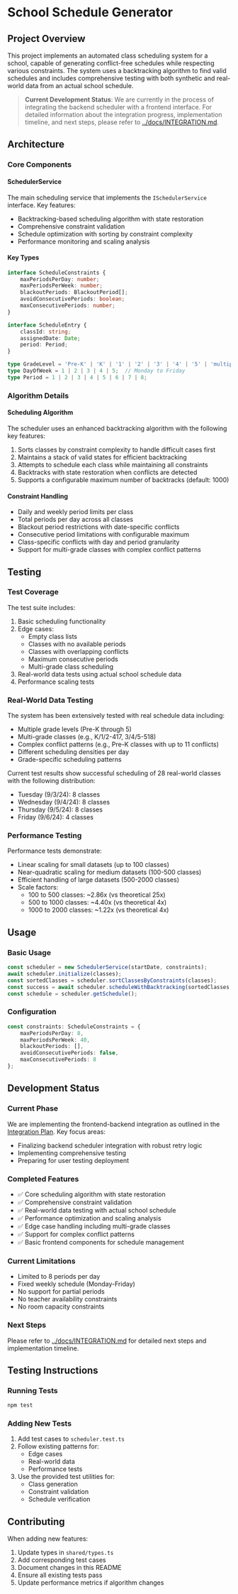 # School Schedule Generator

## Project Overview
This project implements an automated class scheduling system for a school, capable of generating conflict-free schedules while respecting various constraints. The system uses a backtracking algorithm to find valid schedules and includes comprehensive testing with both synthetic and real-world data from an actual school schedule.

> **Current Development Status**: We are currently in the process of integrating the backend scheduler with a frontend interface. For detailed information about the integration progress, implementation timeline, and next steps, please refer to [../docs/INTEGRATION.md](../docs/INTEGRATION.md).

## Architecture

### Core Components

#### SchedulerService
The main scheduling service that implements the `ISchedulerService` interface. Key features:
- Backtracking-based scheduling algorithm with state restoration
- Comprehensive constraint validation
- Schedule optimization with sorting by constraint complexity
- Performance monitoring and scaling analysis

#### Key Types
```typescript
interface ScheduleConstraints {
    maxPeriodsPerDay: number;
    maxPeriodsPerWeek: number;
    blackoutPeriods: BlackoutPeriod[];
    avoidConsecutivePeriods: boolean;
    maxConsecutivePeriods: number;
}

interface ScheduleEntry {
    classId: string;
    assignedDate: Date;
    period: Period;
}

type GradeLevel = 'Pre-K' | 'K' | '1' | '2' | '3' | '4' | '5' | 'multiple';
type DayOfWeek = 1 | 2 | 3 | 4 | 5;  // Monday to Friday
type Period = 1 | 2 | 3 | 4 | 5 | 6 | 7 | 8;
```

### Algorithm Details

#### Scheduling Algorithm
The scheduler uses an enhanced backtracking algorithm with the following key features:
1. Sorts classes by constraint complexity to handle difficult cases first
2. Maintains a stack of valid states for efficient backtracking
3. Attempts to schedule each class while maintaining all constraints
4. Backtracks with state restoration when conflicts are detected
5. Supports a configurable maximum number of backtracks (default: 1000)

#### Constraint Handling
- Daily and weekly period limits per class
- Total periods per day across all classes
- Blackout period restrictions with date-specific conflicts
- Consecutive period limitations with configurable maximum
- Class-specific conflicts with day and period granularity
- Support for multi-grade classes with complex conflict patterns

## Testing

### Test Coverage
The test suite includes:
1. Basic scheduling functionality
2. Edge cases:
   - Empty class lists
   - Classes with no available periods
   - Classes with overlapping conflicts
   - Maximum consecutive periods
   - Multi-grade class scheduling
3. Real-world data tests using actual school schedule data
4. Performance scaling tests

### Real-World Data Testing
The system has been extensively tested with real schedule data including:
- Multiple grade levels (Pre-K through 5)
- Multi-grade classes (e.g., K/1/2-417, 3/4/5-518)
- Complex conflict patterns (e.g., Pre-K classes with up to 11 conflicts)
- Different scheduling densities per day
- Grade-specific scheduling patterns

Current test results show successful scheduling of 28 real-world classes with the following distribution:
- Tuesday (9/3/24): 8 classes
- Wednesday (9/4/24): 8 classes
- Thursday (9/5/24): 8 classes
- Friday (9/6/24): 4 classes

### Performance Testing
Performance tests demonstrate:
- Linear scaling for small datasets (up to 100 classes)
- Near-quadratic scaling for medium datasets (100-500 classes)
- Efficient handling of large datasets (500-2000 classes)
- Scale factors:
  - 100 to 500 classes: ~2.86x (vs theoretical 25x)
  - 500 to 1000 classes: ~4.40x (vs theoretical 4x)
  - 1000 to 2000 classes: ~1.22x (vs theoretical 4x)

## Usage

### Basic Usage
```typescript
const scheduler = new SchedulerService(startDate, constraints);
await scheduler.initialize(classes);
const sortedClasses = scheduler.sortClassesByConstraints(classes);
const success = await scheduler.scheduleWithBacktracking(sortedClasses, startDate);
const schedule = scheduler.getSchedule();
```

### Configuration
```typescript
const constraints: ScheduleConstraints = {
    maxPeriodsPerDay: 8,
    maxPeriodsPerWeek: 40,
    blackoutPeriods: [],
    avoidConsecutivePeriods: false,
    maxConsecutivePeriods: 8
};
```

## Development Status

### Current Phase
We are implementing the frontend-backend integration as outlined in the [Integration Plan](../docs/INTEGRATION.md). Key focus areas:
- Finalizing backend scheduler integration with robust retry logic
- Implementing comprehensive testing
- Preparing for user testing deployment

### Completed Features
- ✅ Core scheduling algorithm with state restoration
- ✅ Comprehensive constraint validation
- ✅ Real-world data testing with actual school schedule
- ✅ Performance optimization and scaling analysis
- ✅ Edge case handling including multi-grade classes
- ✅ Support for complex conflict patterns
- ✅ Basic frontend components for schedule management

### Current Limitations
- Limited to 8 periods per day
- Fixed weekly schedule (Monday-Friday)
- No support for partial periods
- No teacher availability constraints
- No room capacity constraints

### Next Steps
Please refer to [../docs/INTEGRATION.md](../docs/INTEGRATION.md) for detailed next steps and implementation timeline.

## Testing Instructions

### Running Tests
```bash
npm test
```

### Adding New Tests
1. Add test cases to `scheduler.test.ts`
2. Follow existing patterns for:
   - Edge cases
   - Real-world data
   - Performance tests
3. Use the provided test utilities for:
   - Class generation
   - Constraint validation
   - Schedule verification

## Contributing
When adding new features:
1. Update types in `shared/types.ts`
2. Add corresponding test cases
3. Document changes in this README
4. Ensure all existing tests pass
5. Update performance metrics if algorithm changes